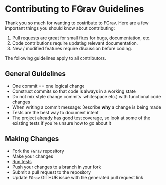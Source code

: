 # Contributing to FGrav Guidelines

Thank you so much for wanting to contribute to FGrav. Here are a few important things you should know about contributing:

  1. Pull requests are great for small fixes for bugs, documentation, etc.
  2. Code contributions require updating relevant documentation.
  3. New / modified features require discussion before coding.

The following guidelines apply to all contributors.

## General Guidelines
 - One commit == one logical change
 - Construct commits so that code is always in a working state
 - Do not mix style change commits (whitespace etc.) with functional code changes
 - When writing a commit message: Describe **why** a change is being made
 - Tests are the best way to document intent
 - The project already has good test coverage, so look at some of the existing tests if you're unsure how to go about it

## Making Changes
* Fork the `FGrav` repository
* Make your changes
* [Run tests](README.md#test)
* Push your changes to a branch in your fork
* Submit a pull request to the repository
* Update `FGrav` GITHUB issue with the generated pull request link